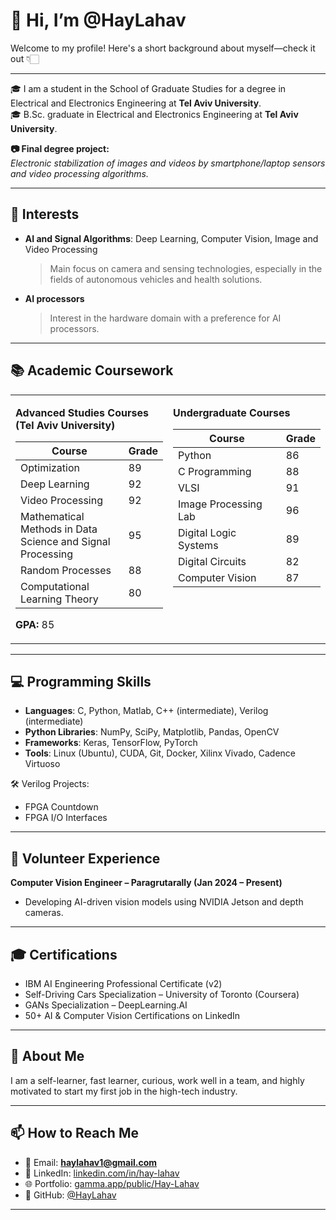 # 👋 Hi, I’m @HayLahav  
Welcome to my profile! Here's a short background about myself—check it out 👇🏻

---

🎓 I am a student in the School of Graduate Studies for a degree in Electrical and Electronics Engineering at **Tel Aviv University**.  
🎓 B.Sc. graduate in Electrical and Electronics Engineering at **Tel Aviv University**.

**📷 Final degree project:**  
*Electronic stabilization of images and videos by smartphone/laptop sensors and video processing algorithms.*

---

## 🌟 Interests

- **AI and Signal Algorithms**: Deep Learning, Computer Vision, Image and Video Processing  
  > Main focus on camera and sensing technologies, especially in the fields of autonomous vehicles and health solutions.

- **AI processors**  
  > Interest in the hardware domain with a preference for AI processors.

---

## 📚 Academic Coursework

<table>
  <tr>
    <td valign="top" width="50%">

<b>Advanced Studies Courses (Tel Aviv University)</b>

| Course                                                             | Grade |
|--------------------------------------------------------------------|-------|
| Optimization                                                       | 89    |
| Deep Learning                                                      | 92    |
| Video Processing                                                   | 92    |
| Mathematical Methods in Data Science and Signal Processing         | 95    |
| Random Processes                                                   | 88    |
| Computational Learning Theory                                      | 80    |

**GPA:** 85

</td>
    <td valign="top" width="50%">

<b>Undergraduate Courses</b>

| Course                     | Grade |
|---------------------------|-------|
| Python                    | 86    |
| C Programming             | 88    |
| VLSI                      | 91    |
| Image Processing Lab      | 96    |
| Digital Logic Systems     | 89    |
| Digital Circuits          | 82    |
| Computer Vision           | 87    |

</td>
  </tr>
</table>

---

## 💻 Programming Skills

- **Languages**: C, Python, Matlab, C++ (intermediate), Verilog (intermediate)  
- **Python Libraries**: NumPy, SciPy, Matplotlib, Pandas, OpenCV  
- **Frameworks**: Keras, TensorFlow, PyTorch  
- **Tools**: Linux (Ubuntu), CUDA, Git, Docker, Xilinx Vivado, Cadence Virtuoso  

🛠 Verilog Projects:
- FPGA Countdown  
- FPGA I/O Interfaces

---

## 🧪 Volunteer Experience

**Computer Vision Engineer – Paragrutarally (Jan 2024 – Present)**  
- Developing AI-driven vision models using NVIDIA Jetson and depth cameras.

---

## 🎓 Certifications

- IBM AI Engineering Professional Certificate (v2)  
- Self-Driving Cars Specialization – University of Toronto (Coursera)  
- GANs Specialization – DeepLearning.AI  
- 50+ AI & Computer Vision Certifications on LinkedIn

---

## 🙋 About Me

I am a self-learner, fast learner, curious, work well in a team, and highly motivated to start my first job in the high-tech industry.

---

## 📫 How to Reach Me

- 📧 Email: **haylahav1@gmail.com**  
- 🔗 LinkedIn: [linkedin.com/in/hay-lahav](https://linkedin.com/in/hay-lahav)  
- 🌐 Portfolio: [gamma.app/public/Hay-Lahav](https://gamma.app/public/Hay-Lahav-ubnnkqhihluld6j)  
- 🧠 GitHub: [@HayLahav](https://github.com/HayLahav)

---



